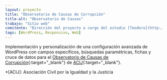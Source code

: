```yaml
---
layout: proyecto
title: "Observatorio de Causas de Corrupción"
title-alt: "Observatorio de Causas"
trabajo: "Sitio web"
comitente: "Dirección del proyecto a cargo del estudio [Teodoro](http://mundoteodoro.com)."
tags: [WordPress, Responsivo, Web]
---
```


Implementación y personalización de una configuración avanzada de WordPress con campos específicos, búsquedas paramétricas, fichas y cruce de datos para el [Observatorio de Causas de Corrupción](http://acij.org.ar/causas-de-corrupcion/){:target="_blank"} de [ACIJ](http://acij.org.ar/){:target="_blank"}.

*[ACIJ]: Asociación Civil por la Igualdad y la Justicia

